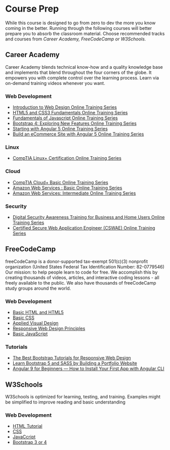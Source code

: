 # Course Prep

While this course is designed to go from zero to dev the more you know coming in the better. Running through the following courses will better prepare you to absorb the classroom material. Choose recommended tracks and courses from *Career Academy, FreeCodeCamp or W3Schools.*

## Career Academy
Career Academy blends technical know-how and a quality knowledge base and implements that blend throughout the four corners of the globe. It empowers you with complete control over the learning process. Learn via on-demand training videos whenever you want.

### Web Development
* [Introduction to Web Design Online Training Series](https://membership.careeracademy.com/page/IWD_Series)
* [HTML5 and CSS3 Fundamentals Online Training Series](https://membership.careeracademy.com/page/HTML5_Series)
* [Fundamentals of Javascript Online Training Series](https://membership.careeracademy.com/page/FundJava_Series)
* [Bootstrap 4: Exploring New Features Online Training Series](https://membership.careeracademy.com/page/Bootstrap4_Series)
* [Starting with Angular 5 Online Training Series](https://membership.careeracademy.com/page/NG5_Series)
* [Build an eCommerce Site with Angular 5 Online Training Series](https://membership.careeracademy.com/page/SRAng5_Series)

### Linux
* [CompTIA Linux+ Certification Online Training Series](https://membership.careeracademy.com/page/LinPlus_Series)

### Cloud
* [CompTIA Cloud+ Basic Online Training Series](https://membership.careeracademy.com/page/LNOCLDC_Series)
* [Amazon Web Services : Basic Online Training Series](https://membership.careeracademy.com/page/AWSP1_Series)
* [Amazon Web Services: Intermediate Online Training Series](https://membership.careeracademy.com/page/AWSP2_Series)

### Security

* [Digital Security Awareness Training for Business and Home Users Online Training Series](https://membership.careeracademy.com/page/DSA_Series)
* [Certified Secure Web Application Engineer (CSWAE) Online Training Series](https://membership.careeracademy.com/page/CSWAE_Series)



## FreeCodeCamp
freeCodeCamp is a donor-supported tax-exempt 501(c)(3) nonprofit organization (United States Federal Tax Identification Number: 82-0779546)
Our mission: to help people learn to code for free. We accomplish this by creating thousands of videos, articles, and interactive coding lessons - all freely available to the public. We also have thousands of freeCodeCamp study groups around the world.

### Web Development
* [Basic HTML and HTML5](https://www.freecodecamp.org/learn/responsive-web-design/#basic-html-and-html5)
* [Basic CSS](https://www.freecodecamp.org/learn/responsive-web-design/#basic-css)
* [Applied Visual Design](https://www.freecodecamp.org/learn/responsive-web-design/#applied-visual-design)
* [Responsive Web Design Principles](https://www.freecodecamp.org/learn/responsive-web-design/#responsive-web-design-principles)
* [Basic JavaScript](https://www.freecodecamp.org/learn/javascript-algorithms-and-data-structures/#basic-javascript)

### Tutorials
* [The Best Bootstrap Tutorials for Responsive Web Design](https://www.freecodecamp.org/news/best-bootstrap-tutorial-responsive-web-design/)
* [Learn Bootstrap 5 and SASS by Building a Portfolio Website](https://www.freecodecamp.org/news/learn-bootstrap-5-and-sass-by-building-a-portfolio-website/)
* [Angular 9 for Beginners — How to Install Your First App with Angular CLI](https://www.freecodecamp.org/news/angular-9-for-beginners-how-to-install-your-first-app-with-angular-cli/)



## W3Schools
W3Schools is optimized for learning, testing, and training. Examples might be simplified to improve reading and basic understanding

### Web Development
* [HTML Tutorial](https://www.w3schools.com/html/default.asp)
* [CSS](https://www.w3schools.com/css/default.asp)
* [JavaCcript](https://www.w3schools.com/js/default.asp)
* [Bootstrap 3 or 4](https://www.w3schools.com/bootstrap/bootstrap_ver.asp)

